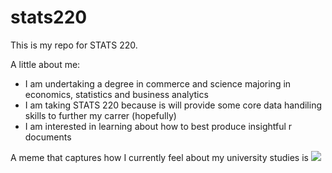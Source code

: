 # stats220

This is my repo for STATS 220. 

A little about me:

- I am undertaking a degree in commerce and science majoring in economics, statistics and business analytics 
- I am taking STATS 220 because is will provide some core data handiling skills to further my carrer (hopefully)
- I am interested in learning about how to best produce insightful r documents 

A meme that captures how I currently feel about my university studies is ![](https://c.tenor.com/8druEACXtX8AAAAd/tenor.gif)
